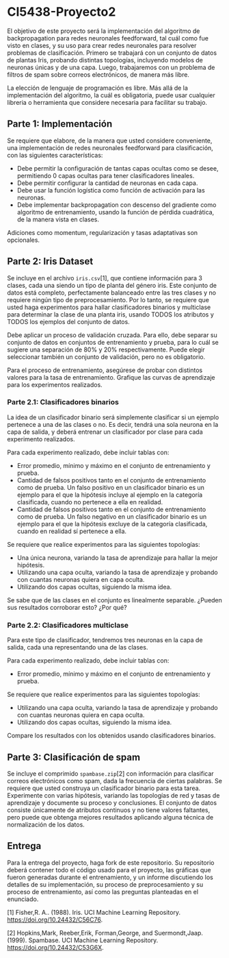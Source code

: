# CI5438-Proyecto2

El objetivo de este proyecto será la implementación del algoritmo de backpropagation para redes neuronales feedforward, tal cuál como fue visto en clases, y su uso para crear redes neuronales para resolver problemas de clasificación. Primero se trabajará con un conjunto de datos de plantas Iris, probando distintas topologías, incluyendo modelos de neuronas únicas y de una capa. Luego, trabajaremos con un problema de filtros de spam sobre correos electrónicos, de manera más libre.

La elección de lenguaje de programación es libre. Más allá de la implementación del algoritmo, la cuál es obligatoria, puede usar cualquier libreria o herramienta que considere necesaria para facilitar su trabajo.

## Parte 1: Implementación

Se requiere que elabore, de la manera que usted considere conveniente, una implementación de redes neuronales feedforward para clasificación, con las siguientes características:
* Debe permitir la configuración de tantas capas ocultas como se desee, permitiendo 0 capas ocultas para tener clasificadores lineales.
* Debe permitir configurar la cantidad de neuronas en cada capa.
* Debe usar la función logística como función de activación para las neuronas.
* Debe implementar backpropagation con descenso del gradiente como algoritmo de entrenamiento, usando la función de pérdida cuadrática, de la manera vista en clases.

Adiciones como momentum, regularización y tasas adaptativas son opcionales.

## Parte 2: Iris Dataset

Se incluye en el archivo `iris.csv`[1], que contiene información para 3 clases, cada una siendo un tipo de planta del género iris. Este conjunto de datos está completo, perfectamente balanceado entre las tres clases y no requiere ningún tipo de preprocesamiento. Por lo tanto, se requiere que usted haga experimentos para hallar clasificadores binarios y multiclase para determinar la clase de una planta iris, usando TODOS los atributos y TODOS los ejemplos del conjunto de datos.

Debe aplicar un proceso de validación cruzada. Para ello, debe separar su conjunto de datos en conjuntos de entrenamiento y prueba, para lo cuál se sugiere una separación de 80% y 20% respectivamente. Puede elegir seleccionar también un conjunto de validación, pero no es obligatorio.

Para el proceso de entrenamiento, asegúrese de probar con distintos valores para la tasa de entrenamiento. Grafique las curvas de aprendizaje para los experimentos realizados.

### Parte 2.1: Clasificadores binarios

La idea de un clasificador binario será simplemente clasificar si un ejemplo pertenece a una de las clases o no. Es decir, tendrá una sola neurona en la capa de salida, y deberá entrenar un clasificador por clase para cada experimento realizados.

Para cada experimento realizado, debe incluir tablas con:
* Error promedio, mínimo y máximo en el conjunto de entrenamiento y prueba.
* Cantidad de falsos positivos tanto en el conjunto de entrenamiento como de prueba. Un falso positivo en un clasificador binario es un ejemplo para el que la hipótesis incluye al ejemplo en la categoría clasificada, cuando no pertenece a ella en realidad.
* Cantidad de falsos positivos tanto en el conjunto de entrenamiento como de prueba. Un falso negativo en un clasificador binario es un ejemplo para el que la hipótesis excluye de la categoría clasificada, cuando en realidad sí pertenece a ella. 


Se requiere que realice experimentos para las siguientes topologías:

* Una única neurona, variando la tasa de aprendizaje para hallar la mejor hipótesis.
* Utilizando una capa oculta, variando la tasa de aprendizaje y probando con cuantas neuronas quiera en capa oculta.
* Utilizando dos capas ocultas, siguiendo la misma idea.

Se sabe que de las clases en el conjunto es linealmente separable. ¿Pueden sus resultados corroborar esto? ¿Por qué?

### Parte 2.2: Clasificadores multiclase

Para este tipo de clasificador, tendremos tres neuronas en la capa de salida, cada una representando una de las clases.

Para cada experimento realizado, debe incluir tablas con:
* Error promedio, mínimo y máximo en el conjunto de entrenamiento y prueba.

Se requiere que realice experimentos para las siguientes topologías:

* Utilizando una capa oculta, variando la tasa de aprendizaje y probando con cuantas neuronas quiera en capa oculta.
* Utilizando dos capas ocultas, siguiendo la misma idea.

Compare los resultados con los obtenidos usando clasificadores binarios.

## Parte 3: Clasificación de spam

Se incluye el comprimido `spambase.zip`[2] con información para clasificar correos electrónicos como spam, dada la frecuencia de ciertas palabras. Se requiere que usted construya un clasificador binario para esta tarea. Experimente con varias hipótesis, variando las topologías de red y tasas de aprendizaje y documente su proceso y conclusiones. El conjunto de datos consiste únicamente de atributos continuos y no tiene valores faltantes, pero puede que obtenga mejores resultados aplicando alguna técnica de normalización de los datos.


## Entrega

Para la entrega del proyecto, haga fork de este repositorio. Su repositorio deberá contener todo el código usado para el proyecto, las gráficas que fueron generadas durante el entrenamiento, y un informe discutiendo los detalles de su implementación, su proceso de preprocesamiento y su proceso de entrenamiento, así como las preguntas planteadas en el enunciado.


[1] Fisher,R. A.. (1988). Iris. UCI Machine Learning Repository. https://doi.org/10.24432/C56C76.

[2] Hopkins,Mark, Reeber,Erik, Forman,George, and Suermondt,Jaap. (1999). Spambase. UCI Machine Learning Repository. https://doi.org/10.24432/C53G6X.
